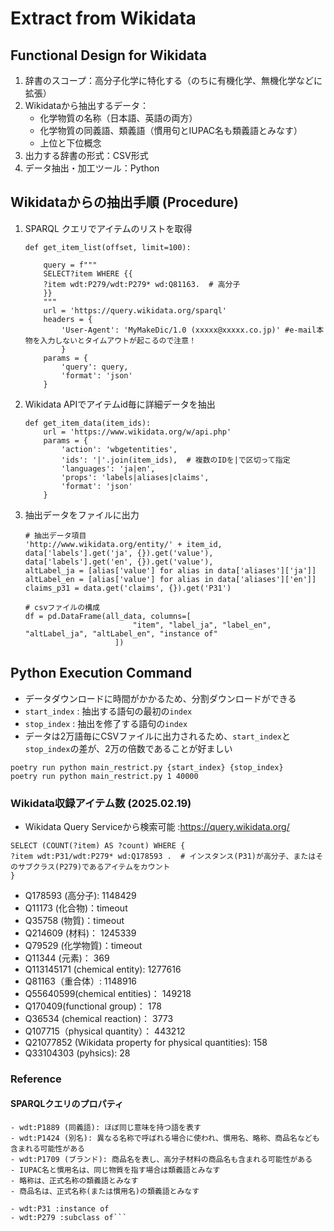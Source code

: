 # Extract from Wikidata

## Functional Design for Wikidata

1. 辞書のスコープ：高分子化学に特化する（のちに有機化学、無機化学などに拡張）
2. Wikidataから抽出するデータ：
    - 化学物質の名称（日本語、英語の両方）
    - 化学物質の同義語、類義語（慣用句とIUPAC名も類義語とみなす）
    - 上位と下位概念
3. 出力する辞書の形式：CSV形式
4. データ抽出・加工ツール：Python

## Wikidataからの抽出手順 (Procedure)

1. SPARQL クエリでアイテムのリストを取得

    ```get_item_list関数
    def get_item_list(offset, limit=100):

        query = f"""
        SELECT?item WHERE {{
        ?item wdt:P279/wdt:P279* wd:Q81163.  # 高分子
        }}
        """
        url = 'https://query.wikidata.org/sparql'
        headers = {
            'User-Agent': 'MyMakeDic/1.0 (xxxxx@xxxxx.co.jp)' #e-mail本物を入力しないとタイムアウトが起こるので注意！
            }
        params = {
            'query': query,
            'format': 'json'
        }
    ```

2. Wikidata APIでアイテムid毎に詳細データを抽出

    ```get_item_data関数
    def get_item_data(item_ids):
        url = 'https://www.wikidata.org/w/api.php'
        params = {
            'action': 'wbgetentities',
            'ids': '|'.join(item_ids),  # 複数のIDを|で区切って指定
            'languages': 'ja|en',
            'props': 'labels|aliases|claims',
            'format': 'json'
        }
    ```  

3. 抽出データをファイルに出力

    ```概略のみ記載
    # 抽出データ項目
    'http://www.wikidata.org/entity/' + item_id,
    data['labels'].get('ja', {}).get('value'),
    data['labels'].get('en', {}).get('value'),
    altLabel_ja = [alias['value'] for alias in data['aliases']['ja']]
    altLabel_en = [alias['value'] for alias in data['aliases']['en']]
    claims_p31 = data.get('claims', {}).get('P31')

    # csvファイルの構成
    df = pd.DataFrame(all_data, columns=[
                            "item", "label_ja", "label_en", "altLabel_ja", "altLabel_en", "instance of"
                        ])

    ```

## Python Execution Command

- データダウンロードに時間がかかるため、分割ダウンロードができる
- `start_index` : 抽出する語句の最初の`index`
- `stop_index` : 抽出を修了する語句の`index`
- データは2万語毎にCSVファイルに出力されるため、`start_index`と`stop_index`の差が、2万の倍数であることが好ましい

```実行コード例
poetry run python main_restrict.py {start_index} {stop_index}
poetry run python main_restrict.py 1 40000
```

### Wikidata収録アイテム数 (2025.02.19)

- Wikidata Query Serviceから検索可能 :https://query.wikidata.org/

```アイテム数カウント用クエリ
SELECT (COUNT(?item) AS ?count) WHERE {
?item wdt:P31/wdt:P279* wd:Q178593 .  # インスタンス(P31)が高分子、またはそのサブクラス(P279)であるアイテムをカウント
}
```

- Q178593 (高分子): 1148429
- Q11173 (化合物)：timeout
- Q35758 (物質)：timeout
- Q214609 (材料)： 1245339
- Q79529 (化学物質)：timeout
- Q11344 (元素)： 369
- Q113145171 (chemical entity): 1277616
- Q81163（重合体）: 1148916
- Q55640599(chemical entities)： 149218
- Q170409(functional group)： 178
- Q36534 (chemical reaction)： 3773
- Q107715（physical quantity）： 443212
- Q21077852 (Wikidata property for physical quantities): 158
- Q33104303 (pyhsics): 28

### Reference

#### SPARQLクエリのプロパティ

```- wdt:P460 (類義語): 最も直接的な類義語を表すプロパティ
- wdt:P1889 (同義語): ほぼ同じ意味を持つ語を表す
- wdt:P1424 (別名): 異なる名称で呼ばれる場合に使われ、慣用名、略称、商品名なども含まれる可能性がある
- wdt:P1709 (ブランド): 商品名を表し、高分子材料の商品名も含まれる可能性がある
- IUPAC名と慣用名は、同じ物質を指す場合は類義語とみなす
- 略称は、正式名称の類義語とみなす
- 商品名は、正式名称(または慣用名)の類義語とみなす

- wdt:P31 :instance of
- wdt:P279 :subclass of```
